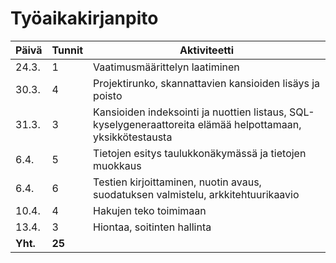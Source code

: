 # Työaikakirjanpito

| Päivä | Tunnit | Aktiviteetti |
| -- | -- | -- |
| 24.3. | 1 | Vaatimusmäärittelyn laatiminen |
| 30.3. | 4 | Projektirunko, skannattavien kansioiden lisäys ja poisto |
| 31.3. | 3 | Kansioiden indeksointi ja nuottien listaus, SQL-kyselygeneraattoreita elämää helpottamaan, yksikkötestausta |
| 6.4.| 5 | Tietojen esitys taulukkonäkymässä ja tietojen muokkaus |
| 6.4.| 6 | Testien kirjoittaminen, nuotin avaus, suodatuksen valmistelu, arkkitehtuurikaavio |
| 10.4.| 4 | Hakujen teko toimimaan |
| 13.4.| 3 | Hiontaa, soitinten hallinta |
| **Yht.** | **25** | |

